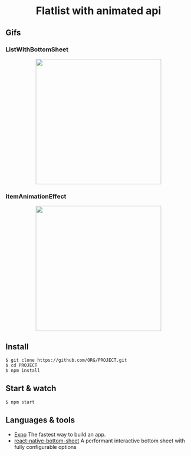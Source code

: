 
<h1 align='center'> Flatlist with animated api </h1>

## Gifs

   <h3>ListWithBottomSheet</h3>
    
<p  align='center'>
<img src='https://user-images.githubusercontent.com/52014318/104828370-7d1e6b80-5847-11eb-9ac9-7d2f48e8d1cf.gif' width='340' />
</ p>


   <h3>ItemAnimationEffect</h3>
    
<p  align='center'>
<img src='https://user-images.githubusercontent.com/52014318/105633665-a5eec400-5e38-11eb-82df-415b8bc3b14e.gif' width='340' />
</ p>

## Install

    $ git clone https://github.com/ORG/PROJECT.git
    $ cd PROJECT
    $ npm install

## Start & watch

    $ npm start

## Languages & tools

- [Expo](https://expo.io/) The fastest way to build an app.
- [react-native-bottom-sheet](https://github.com/gorhom/react-native-bottom-sheet) A performant interactive bottom sheet with fully configurable options
